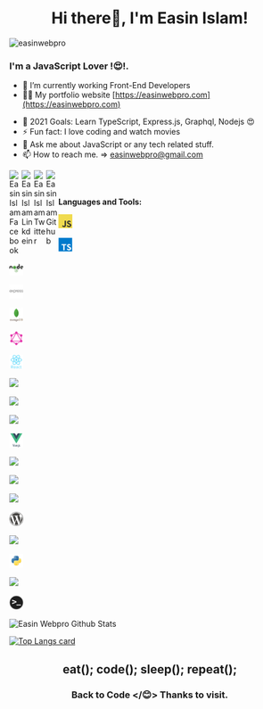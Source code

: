 <!--
**easinwebpro/easinwebpro** is a ✨ _special_ ✨ repository because its `README.md` (this file) appears on your GitHub profile.
-->

<!--
**easinwebpro/easinwebpro** is a ✨ _special_ ✨ repository because its `README.md` (this file) appears on your GitHub profile.

Here are some ideas to get you started:

- 🔭 I’m currently working on ...
- 🌱 I’m currently learning ...
- 👯 I’m looking to collaborate on ...
- 🤔 I’m looking for help with ...
- 💬 Ask me about ...
- 📫 How to reach me: ...
- 😄 Pronouns: ...
- ⚡ Fun fact: ...
-->

<h1 align="center">Hi there👋, I'm Easin Islam!</h1>

<p align="left"> <img src="https://komarev.com/ghpvc/?username=easinwebpro&label=Views&color=brightgreen&style=plastic" alt="easinwebpro" /> </p>

### I'm a JavaScript Lover !😍!.
- 🔭 I’m currently working  Front-End Developers
- 👨‍💻 My portfolio website [https://easinwebpro.com](https://easinwebpro.com)
<!-- - 🌱 I’m currently learning everything 🤣 -->
- 🥅 2021 Goals: Learn TypeScript, Express.js, Graphql, Nodejs 😍
- ⚡ Fun fact: I love coding and watch movies
- 💬 Ask me about JavaScript or any tech related stuff.
- 📫 How to reach me. =>  easinwebpro@gmail.com


<a href="https://www.facebook.com/easinwebpro/">
  <img align="left" alt="Easin Islam Facebook" width="22px" src="https://cdn.jsdelivr.net/npm/simple-icons@v3/icons/facebook.svg" />
</a>
<a href="https://linkedin.com/in/easinwebpro">
  <img align="left" alt="Easin Islam Linkdein" width="22px" src="https://cdn.jsdelivr.net/npm/simple-icons@v3/icons/linkedin.svg" />
</a>
<a href="https://twitter.com/easinwebpro">
  <img align="left" alt="Easin Islam Twitter" width="22px" src="https://cdn.jsdelivr.net/npm/simple-icons@v3/icons/twitter.svg" />
</a>
<a href="https://github.com/easinwebpro">
  <img align="left" alt="Easin Islam Github" width="22px" src="https://cdn.jsdelivr.net/npm/simple-icons@v3/icons/github.svg" />
</a>

<br/>
<br/>


**Languages and Tools:**  

<code><img height="25" src="https://raw.githubusercontent.com/github/explore/80688e429a7d4ef2fca1e82350fe8e3517d3494d/topics/javascript/javascript.png"></code>

<code><img height="25" src="https://raw.githubusercontent.com/devicons/devicon/master/icons/typescript/typescript-original.svg"></code>

<code><img height="25" src="https://raw.githubusercontent.com/devicons/devicon/master/icons/nodejs/nodejs-original-wordmark.svg"></code>

<code><img height="25" src="https://raw.githubusercontent.com/devicons/devicon/master/icons/express/express-original-wordmark.svg"></code>

<code><img height="25" src="https://raw.githubusercontent.com/devicons/devicon/master/icons/mongodb/mongodb-original-wordmark.svg"></code>

<code><img height="25" src="https://raw.githubusercontent.com/github/explore/80688e429a7d4ef2fca1e82350fe8e3517d3494d/topics/graphql/graphql.png"></code>

<code><img height="25" src="https://raw.githubusercontent.com/devicons/devicon/master/icons/react/react-original-wordmark.svg"></code>

<code><img height="25" src="https://camo.githubusercontent.com/300c2986a53648631c34798554da7cde3779de253b02a15da6bccc59ea9f0317/68747470733a2f2f63646e2e776f726c64766563746f726c6f676f2e636f6d2f6c6f676f732f6e6578746a732d332e737667"></code>

<code><img height="25" src="https://camo.githubusercontent.com/ba9df1e4c5f7c9f6503f2668f03a934b4553c5840dd6067ee1ab013c2af86afc/68747470733a2f2f7777772e766563746f726c6f676f2e7a6f6e652f6c6f676f732f6761747362796a732f6761747362796a732d69636f6e2e737667"></code>

<code><img height="25" src="https://avatars.githubusercontent.com/u/23617963?s=250&v=4"></code>

<code><img height="25" src="https://raw.githubusercontent.com/devicons/devicon/master/icons/vuejs/vuejs-original-wordmark.svg"></code>

<code><img height="25" src="https://camo.githubusercontent.com/faa52408def7e90dd8b2c84a09a62bf675ba11152395c61dae6a131458fbbae8/68747470733a2f2f7777772e766563746f726c6f676f2e7a6f6e652f6c6f676f732f6e7578746a732f6e7578746a732d69636f6e2e737667"></code>

<code><img height="25" src="https://camo.githubusercontent.com/4caac8c197c4342ca3f38fad51f8afd8a411aa7a62438886815f8f12f8d90050/68747470733a2f2f7777772e766563746f726c6f676f2e7a6f6e652f6c6f676f732f67726964736f6d652f67726964736f6d652d69636f6e2e737667"></code>

<code><img height="25" src="https://camo.githubusercontent.com/ce0a32825268b09cd5e0fc7c2a09c587a708491427cb794cade8f1866f7284c6/68747470733a2f2f7777772e766563746f726c6f676f2e7a6f6e652f6c6f676f732f6a6573746a73696f2f6a6573746a73696f2d69636f6e2e737667"></code>

<code><img height="25" src="https://raw.githubusercontent.com/github/explore/80688e429a7d4ef2fca1e82350fe8e3517d3494d/topics/wordpress/wordpress.png"></code>

<code><img height="25" src="https://avatars.githubusercontent.com/u/22247014?s=200&v=4"></code>

<code><img height="25" src="https://raw.githubusercontent.com/github/explore/80688e429a7d4ef2fca1e82350fe8e3517d3494d/topics/python/python.png"></code>

<code><img height="25" src="https://user-images.githubusercontent.com/65107679/90792959-f2375480-e32c-11ea-9981-28a1e79ef08f.png"></code> 

<code><img height="25" src="https://raw.githubusercontent.com/github/explore/80688e429a7d4ef2fca1e82350fe8e3517d3494d/topics/terminal/terminal.png"></code>
<!-- <code><img height="25" src=""></code> -->


<img width="550" alt="Easin Webpro Github Stats" src="https://github-readme-stats.vercel.app/api?username=easinwebpro&show_icons=true"/>

[![Top Langs card](https://github-readme-stats.vercel.app/api/top-langs/?username=easinwebpro&card_width=550)](https://easinwebpro.com/)

<div align="center">

## eat(); code(); sleep(); repeat();

### Back to Code </😊> Thanks to visit.

</div>
